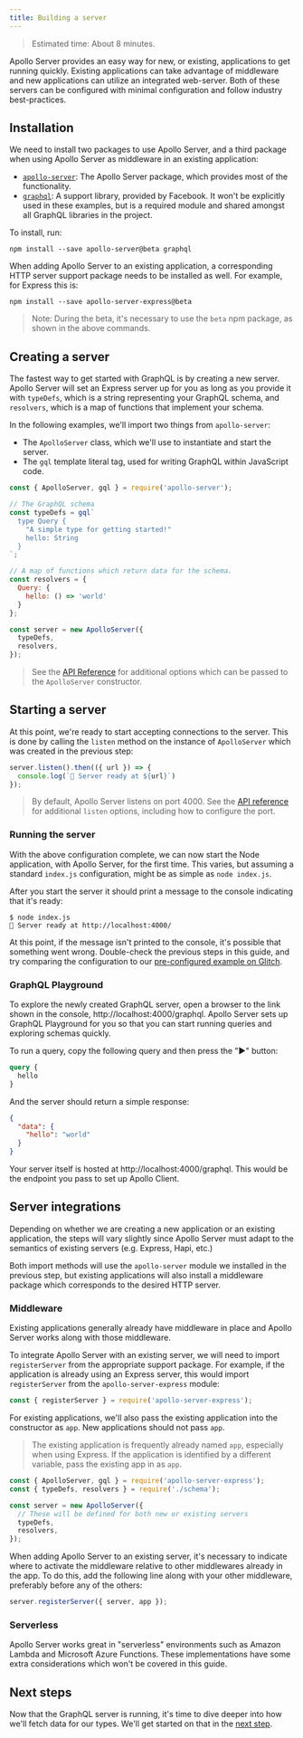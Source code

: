 ```yaml
---
title: Building a server
---
```


> Estimated time: About 8 minutes.

Apollo Server provides an easy way for new, or existing, applications to get running quickly.  Existing applications can take advantage of middleware and new applications can utilize an integrated web-server.  Both of these servers can be configured with minimal configuration and follow industry best-practices.

<h2 id="installation">Installation</h2>

We need to install two packages to use Apollo Server, and a third package when using Apollo Server as middleware in an existing application:

* [`apollo-server`](//npm.im/apollo-server): The Apollo Server package, which provides most of the functionality.
* [`graphql`](//npm.im/graphql): A support library, provided by Facebook.  It won't be explicitly used in these examples, but is a required module and shared amongst all GraphQL libraries in the project.

To install, run:

    npm install --save apollo-server@beta graphql

When adding Apollo Server to an existing application, a corresponding HTTP server support package needs to be installed as well.  For example, for Express this is:

    npm install --save apollo-server-express@beta

> Note: During the beta, it's necessary to use the `beta` npm package, as shown in the above commands.

<h2 id="creating">Creating a server</h2>

The fastest way to get started with GraphQL is by creating a new server. Apollo Server will set an Express server up for you as long as you provide it with `typeDefs`, which is a string representing your GraphQL schema, and `resolvers`, which is a map of functions that implement your schema.

In the following examples, we'll import two things from `apollo-server`:

* The `ApolloServer` class, which we'll use to instantiate and start the server.
* The `gql` template literal tag, used for writing GraphQL within JavaScript code.

```js
const { ApolloServer, gql } = require('apollo-server');

// The GraphQL schema
const typeDefs = gql`
  type Query {
    "A simple type for getting started!"
    hello: String
  }
`;

// A map of functions which return data for the schema.
const resolvers = {
  Query: {
    hello: () => 'world'
  }
};

const server = new ApolloServer({
  typeDefs,
  resolvers,
});
```

> See the [API Reference](../api/apollo-server.html) for additional options which can be passed to the `ApolloServer` constructor.

<h2 id="starting">Starting a server</h2>

At this point, we're ready to start accepting connections to the server.  This is done by calling the `listen` method on the instance of `ApolloServer` which was created in the previous step:

```js
server.listen().then(({ url }) => {
  console.log(`🚀 Server ready at ${url}`)
});
```

> By default, Apollo Server listens on port 4000.  See the [API reference](../api/apollo-server.html) for additional `listen` options, including how to configure the port.

<h3 id="running">Running the server</h3>

With the above configuration complete, we can now start the Node application, with Apollo Server, for the first time.  This varies, but assuming a standard `index.js` configuration, might be as simple as `node index.js`.

After you start the server it should print a message to the console indicating that it's ready:

```shell
$ node index.js
🚀 Server ready at http://localhost:4000/
```

At this point, if the message isn't printed to the console, it's possible that something went wrong.  Double-check the previous steps in this guide, and try comparing the configuration to our [pre-configured example on Glitch]().

<h3 id="running">GraphQL Playground</h3>

To explore the newly created GraphQL server, open a browser to the link shown in the console, http://localhost:4000/graphql. Apollo Server sets up GraphQL Playground for you so that you can start running queries and exploring schemas quickly.

To run a query, copy the following query and then press the "▶️" button:

```graphql
query {
  hello
}
```

And the server should return a simple response:

```json
{
  "data": {
    "hello": "world"
  }
}
```

Your server itself is hosted at http://localhost:4000/graphql. This would be the endpoint you pass to set up Apollo Client.

<h2 id="integrations">Server integrations</h2>

Depending on whether we are creating a new application or an existing application, the steps will vary slightly since Apollo Server must adapt to the semantics of existing servers (e.g. Express, Hapi, etc.)

Both import methods will use the `apollo-server` module we installed in the previous step, but existing applications will also install a middleware package which corresponds to the desired HTTP server.

<h3 id="middleware">Middleware</h3>

Existing applications generally already have middleware in place and Apollo Server works along with those middleware.

To integrate Apollo Server with an existing server, we will need to import `registerServer` from the appropriate support package.  For example, if the application is already using an Express server, this would import `registerServer` from the `apollo-server-express` module:

```js
const { registerServer } = require('apollo-server-express');
```


For existing applications, we'll also pass the existing application into the constructor as `app`.  New applications should not pass `app`.

> The existing application is frequently already named `app`, especially when using Express.  If the application is identified by a different variable, pass the existing app in as `app`.

```js
const { ApolloServer, gql } = require('apollo-server-express');
const { typeDefs, resolvers } = require('./schema');

const server = new ApolloServer({
  // These will be defined for both new or existing servers
  typeDefs,
  resolvers,
});
```

When adding Apollo Server to an existing server, it's necessary to indicate where to activate the middleware relative to other middlewares already in the app.  To do this, add the following line along with your other middleware, preferably before any of the others:

```js
server.registerServer({ server, app });
```

<h3 id="serverless">Serverless</h3>

Apollo Server works great in "serverless" environments such as Amazon Lambda and Microsoft Azure Functions.  These implementations have some extra considerations which won't be covered in this guide.

## Next steps

Now that the GraphQL server is running, it's time to dive deeper into how we'll fetch data for our types.  We'll get started on that in the [next step](./data.html).
